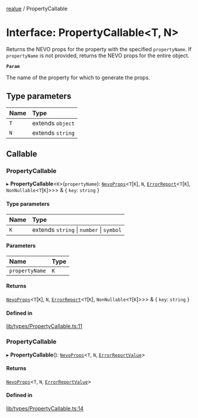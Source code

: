 [realue](../README.md) / PropertyCallable

# Interface: PropertyCallable<T, N\>

Returns the NEVO props for the property with the specified `propertyName`. If `propertyName` is not provided, returns the NEVO props for the entire object.

**`Param`**

The name of the property for which to generate the props.

## Type parameters

| Name | Type |
| :------ | :------ |
| `T` | extends `object` |
| `N` | extends `string` |

## Callable

### PropertyCallable

▸ **PropertyCallable**<`K`\>(`propertyName`): [`NevoProps`](../README.md#nevoprops)<`T`[`K`], `N`, [`ErrorReport`](../README.md#errorreport)<`T`[`K`], `NonNullable`<`T`[`K`]\>\>\> & { `key`: `string`  }

#### Type parameters

| Name | Type |
| :------ | :------ |
| `K` | extends `string` \| `number` \| `symbol` |

#### Parameters

| Name | Type |
| :------ | :------ |
| `propertyName` | `K` |

#### Returns

[`NevoProps`](../README.md#nevoprops)<`T`[`K`], `N`, [`ErrorReport`](../README.md#errorreport)<`T`[`K`], `NonNullable`<`T`[`K`]\>\>\> & { `key`: `string`  }

#### Defined in

[lib/types/PropertyCallable.ts:11](https://github.com/nevoland/realue/blob/233711c/lib/types/PropertyCallable.ts#L11)

### PropertyCallable

▸ **PropertyCallable**(): [`NevoProps`](../README.md#nevoprops)<`T`, `N`, [`ErrorReportValue`](../README.md#errorreportvalue)\>

#### Returns

[`NevoProps`](../README.md#nevoprops)<`T`, `N`, [`ErrorReportValue`](../README.md#errorreportvalue)\>

#### Defined in

[lib/types/PropertyCallable.ts:14](https://github.com/nevoland/realue/blob/233711c/lib/types/PropertyCallable.ts#L14)

